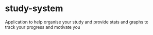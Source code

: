 # study-system
Application to help organise your study and provide stats and graphs to track your progress and motivate you
